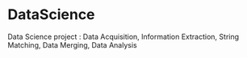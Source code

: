 # DataScience
Data Science project : Data Acquisition, Information Extraction, String Matching, Data Merging, Data Analysis
